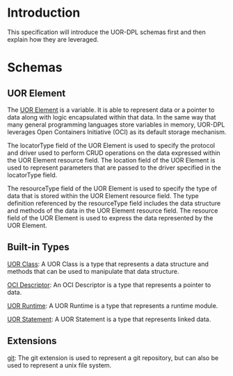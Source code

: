 # Introduction
This specification will introduce the UOR-DPL schemas first and then explain how they are leveraged. 

# Schemas
## UOR Element
The [UOR Element](./core/element.json) is a variable. It is able to represent data or a pointer to data along with logic encapsulated within that data. In the same way that many general programming languages store variables in memory, UOR-DPL leverages Open Containers Initiative (OCI) as its default storage mechanism.

The locatorType field of the UOR Element is used to specify the protocol and driver used to perform CRUD operations on the data expressed within the UOR Element resource field. The location field of the UOR Element is used to represent parameters that are passed to the driver specified in the locatorType field.

The resourceType field of the UOR Element is used to specify the type of data that is stored within the UOR Element resource field. The type definition referenced by the resourceType field includes the data structure and methods of the data in the UOR Element resource field. The resource field of the UOR Element is used to express the data represented by the UOR Element.

## Built-in Types

[UOR Class](./class.md): A UOR Class is a type that represents a data structure and methods that can be used to manipulate that data structure.

[OCI Descriptor](./descriptor.md): An OCI Descriptor is a type that represents a pointer to data. 

[UOR Runtime](./runtime.md): A UOR Runtime is a type that represents a runtime module.

[UOR Statement](./statement.md): A UOR Statement is a type that represents linked data.

## Extensions

[git](./extensions/git.json): The git extension is used to represent a git repository, but can also be used to represent a unix file system.
